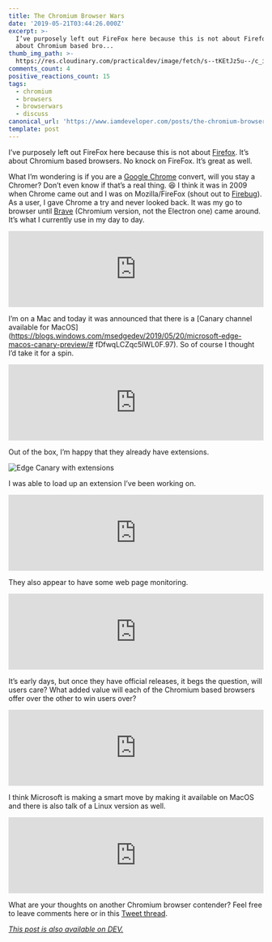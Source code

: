```yaml
---
title: The Chromium Browser Wars
date: '2019-05-21T03:44:26.000Z'
excerpt: >-
  I’ve purposely left out FireFox here because this is not about Firefox. It’s
  about Chromium based bro...
thumb_img_path: >-
  https://res.cloudinary.com/practicaldev/image/fetch/s--tKEtJz5u--/c_imagga_scale,f_auto,fl_progressive,h_420,q_66,w_1000/https://media.giphy.com/media/xT0xemNCRU4TRrGDAI/giphy.gif
comments_count: 4
positive_reactions_count: 15
tags:
  - chromium
  - browsers
  - browserwars
  - discuss
canonical_url: 'https://www.iamdeveloper.com/posts/the-chromium-browser-wars-51oc/'
template: post
---
```



I’ve purposely left out FireFox here because this is not about [Firefox](https://www.mozilla.org/en-CA/firefox/new/). It’s about Chromium based browsers. No knock on FireFox. It’s great as well.

What I’m wondering is if you are a [Google Chrome](https://www.google.com/chrome) convert, will you stay a Chromer? Don’t even know if that’s a real thing. 😆 I think it was in 2009 when Chrome came out and I was on Mozilla/FireFox (shout out to [Firebug](https://getfirebug.com)). As a user, I gave Chrome a try and never looked back. It was my go to browser until [Brave](http://brave.com/) (Chromium version, not the Electron one) came around. It’s what I currently use in my day to day.


<iframe class="liquidTag" src="https://dev.to/embed/twitter?args=1083189063207845890" style="border: 0; width: 100%;"></iframe>


I’m on a Mac and today it was announced that there is a [Canary channel available for MacOS](https://blogs.windows.com/msedgedev/2019/05/20/microsoft-edge-macos-canary-preview/# fDfwqLCZqc5IWL0F.97). So of course I thought I’d take it for a spin.


<iframe class="liquidTag" src="https://dev.to/embed/twitter?args=1130673501738807296" style="border: 0; width: 100%;"></iframe>


Out of the box, I’m happy that they already have extensions.

![Edge Canary with extensions](https://thepracticaldev.s3.amazonaws.com/i/xoggtke4g3vbfegr2bz3.png)

I was able to load up an extension I’ve been working on.


<iframe class="liquidTag" src="https://dev.to/embed/link?args=https%3A%2F%2Fdev.to%2Fnickytonline%2Fan-a11y-extension-coming-to-a-browser-near-you-1mg2" style="border: 0; width: 100%;"></iframe>



They also appear to have some web page monitoring.


<iframe class="liquidTag" src="https://dev.to/embed/twitter?args=1130675159474626565" style="border: 0; width: 100%;"></iframe>


It’s early days, but once they have official releases, it begs the question, will users care? What added value will each of the Chromium based browsers offer over the other to win users over?


<iframe class="liquidTag" src="https://dev.to/embed/twitter?args=1130675153132822530" style="border: 0; width: 100%;"></iframe>


I think Microsoft is making a smart move by making it available on MacOS and there is also talk of a Linux version as well.


<iframe class="liquidTag" src="https://dev.to/embed/twitter?args=1130558708193288192" style="border: 0; width: 100%;"></iframe>


What are your thoughts on another Chromium browser contender? Feel free to leave comments here or in this [Tweet thread](https://twitter.com/nickytonline/status/1130673501738807296).

*[This post is also available on DEV.](https://dev.to/nickytonline/the-chromium-browser-wars-51oc)*


<script>
const parent = document.getElementsByTagName('head')[0];
const script = document.createElement('script');
script.type = 'text/javascript';
script.src = 'https://cdnjs.cloudflare.com/ajax/libs/iframe-resizer/4.1.1/iframeResizer.min.js';
script.charset = 'utf-8';
script.onload = function() {
    window.iFrameResize({}, '.liquidTag');
};
parent.appendChild(script);
</script>    
